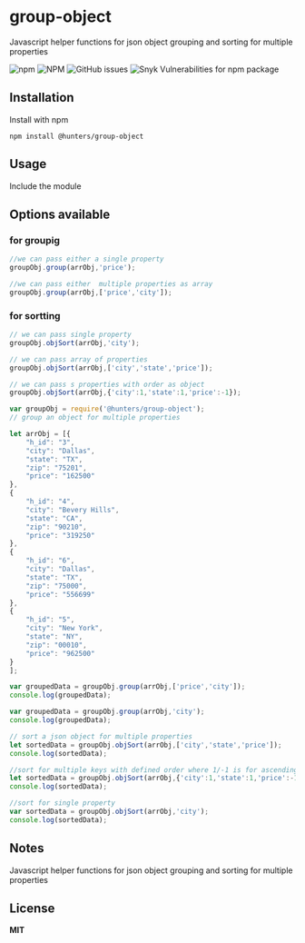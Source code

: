 # group-object
Javascript helper functions for json object grouping and sorting for multiple properties

![npm](https://img.shields.io/npm/v/@hunters/group-object?color=green&style=flat-square)   ![NPM](https://img.shields.io/npm/l/@hunters/group-object)  ![GitHub issues](https://img.shields.io/github/issues/wehunters/group-object)  ![Snyk Vulnerabilities for npm package](https://img.shields.io/snyk/vulnerabilities/npm/@hunters/group-object)

## Installation

Install with npm

```
npm install @hunters/group-object
```

## Usage

Include the module

## Options available 




### for groupig 

```javascript
//we can pass either a single property
groupObj.group(arrObj,'price');

//we can pass either  multiple properties as array
groupObj.group(arrObj,['price','city']);
```

### for sortting

```javascript
// we can pass single property 
groupObj.objSort(arrObj,'city');

// we can pass array of properties 
groupObj.objSort(arrObj,['city','state','price']);

// we can pass s properties with order as object
groupObj.objSort(arrObj,{'city':1,'state':1,'price':-1});
```


```javascript
var groupObj = require('@hunters/group-object');
// group an object for multiple properties

let arrObj = [{
    "h_id": "3",
    "city": "Dallas",
    "state": "TX",
    "zip": "75201",
    "price": "162500"
},
{
    "h_id": "4",
    "city": "Bevery Hills",
    "state": "CA",
    "zip": "90210",
    "price": "319250"
},
{
    "h_id": "6",
    "city": "Dallas",
    "state": "TX",
    "zip": "75000",
    "price": "556699"
},
{
    "h_id": "5",
    "city": "New York",
    "state": "NY",
    "zip": "00010",
    "price": "962500"
}
];

var groupedData = groupObj.group(arrObj,['price','city']);
console.log(groupedData); 

var groupedData = groupObj.group(arrObj,'city');
console.log(groupedData); 

// sort a json object for multiple properties
let sortedData = groupObj.objSort(arrObj,['city','state','price']);
console.log(sortedData); 

//sort for multiple keys with defined order where 1/-1 is for ascending/descending orders
let sortedData = groupObj.objSort(arrObj,{'city':1,'state':1,'price':-1});
console.log(sortedData); 

//sort for single property
var sortedData = groupObj.objSort(arrObj,'city');
console.log(sortedData); 
```
## Notes

Javascript helper functions for json object grouping and sorting for multiple properties

## License

**MIT**
